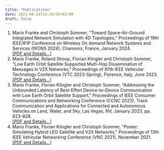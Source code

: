 ```yaml
---
title: "Publications"
date: 2021-08-24T14:26:55+02:00
draft: false
---
```


1. Mario Franke and Christoph Sommer, "Toward Space-Air-Ground Integrated Network Simulation with 4D Topologies," Proceedings of 19th IEEE/IFIP Conference on Wireless On demand Network Systems and Services (WONS 2024), Chamonix, France, January 2024.<br>[\[PDF and Details...\]](https://www.cms-labs.org/bib/franke2023toward/)
1. Mario Franke, Roland Stroop, Florian Klingler and Christoph Sommer, "Low Earth Orbit Satellite Supported Multi-Hop Dissemination of Messages in V2X Networks," Proceedings of 97th IEEE Vehicular Technology Conference (VTC 2023-Spring), Florence, Italy, June 2023.<br>[\[PDF and Details...\]](https://www.cms-labs.org/bib/franke2023low/)
1. Mario Franke, Florian Klingler and Christoph Sommer, "Addressing the Unbounded Latency of Best-Effort Device-to-Device Communication with Low Earth Orbit Satellite Support," Proceedings of IEEE Consumer Communications and Networking Conference (CCNC 2023), Track Communication and Applications for Connected and Autonomous Vehicles on Land, Water, and Sky, Las Vegas, NV, January 2023, pp. 823–828.<br>[\[PDF and Details...\]](https://www.cms-labs.org/bib/franke2023addressing/)
1. Mario Franke, Florian Klingler and Christoph Sommer, "Poster: Simulating Hybrid LEO Satellite and V2X Networks," Proceedings of 13th IEEE Vehicular Networking Conference (VNC 2021), November 2021.<br>[\[PDF and Details...\]](https://www.cms-labs.org/bib/franke2021simulating/)
